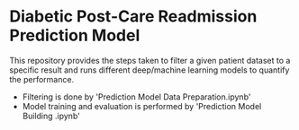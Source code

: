 # Diabetic Post-Care Readmission Prediction Model

This repository provides the steps taken to filter a given patient dataset to a specific result and runs different deep/machine learning models to quantify the performance. 
- Filtering is done by 'Prediction Model Data Preparation.ipynb'
- Model training and evaluation is performed by 'Prediction Model Building .ipynb'
